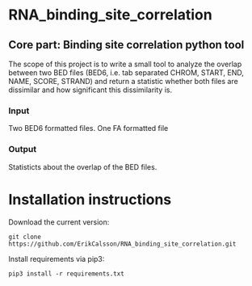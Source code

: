 # RNA_binding_site_correlation

## Core part: Binding site correlation python tool
The scope of this project is to write a small tool to analyze the overlap between two BED files (BED6, i.e. tab separated CHROM, START, END, NAME, SCORE, STRAND) and return a statistic whether both files are dissimilar and how significant this dissimilarity is.


### Input

Two BED6 formatted files.
One FA formatted file

### Output

Statisticts about the overlap of the BED files.


# Installation instructions

Download the current version:
```
git clone https://github.com/ErikCalsson/RNA_binding_site_correlation.git
```

Install requirements via pip3:
```
pip3 install -r requirements.txt
```
